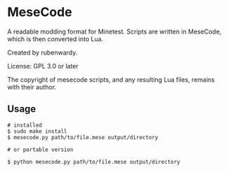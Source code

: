 MeseCode
========

A readable modding format for Minetest. Scripts are written in MeseCode, which is then converted into Lua.

Created by rubenwardy.

License: GPL 3.0 or later

The copyright of mesecode scripts, and any resulting Lua files, remains with their author.


Usage
-----

```shell
# installed
$ sudo make install
$ mesecode.py path/to/file.mese output/directory

# or portable version

$ python mesecode.py path/to/file.mese output/directory
```